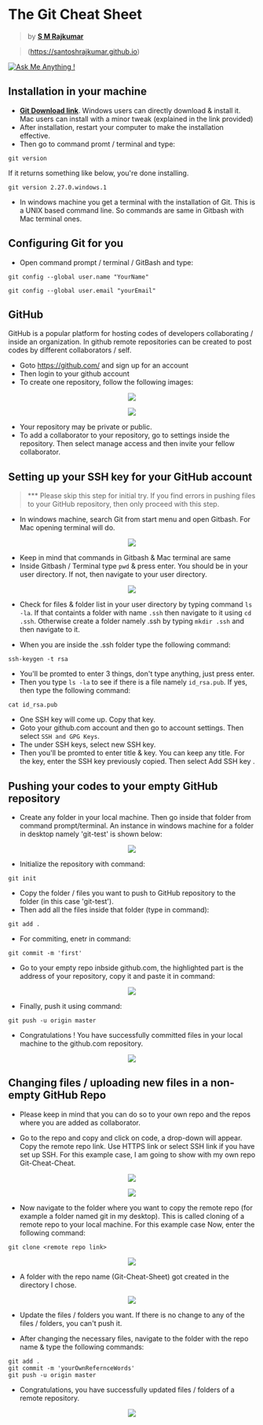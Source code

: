 # The Git Cheat Sheet

> by [<b>S M Rajkumar</b>](https://santoshrajkumar.github.io) 

> (https://santoshrajkumar.github.io)


[![Ask Me Anything !](https://img.shields.io/badge/ask%20me-linkedin-1abc9c.svg)](https://www.linkedin.com/in/santosh-mohan-rajkumar-101180a3/)

## Installation in your machine

* [<b>Git Download link</b>](https://git-scm.com/downloads). Windows users can directly download & install it. Mac users can install with a minor tweak (explained in the link provided)
* After installation, restart your computer to make the installation effective.
* Then go to command promt / terminal and type:
```git
git version
```
If it returns something like below, you're done installing.
```
git version 2.27.0.windows.1
```
* In windows machine you get a terminal with the installation of Git. This is a UNIX based command line. So commands are same in Gitbash with Mac terminal ones.

## Configuring Git for you
* Open command prompt / terminal / GitBash and type:
```
git config --global user.name "YourName"
```
```
git config --global user.email "yourEmail"
```
## GitHub
GitHub is a popular platform for hosting codes of developers collaborating / inside an organization. In github remote repositories can be created to post codes by different collaborators / self.

* Goto https://github.com/ and sign up for an account
* Then login to your github account
* To create one repository, follow the following images:
<p align="center"> 
  <kbd>
    <img src="img/git1.png">
  </kbd>
</p>

<p align="center"> 
  <kbd>
    <img src="img/git2.PNG">
  </kbd>
</p>

* Your repository may be private or public. 
* To add a collaborator to your repository, go to settings inside the repository. Then select manage access and then invite your fellow collaborator.

## Setting up your SSH key for your GitHub account
> *** Please skip this step for initial try. If you find errors in pushing files to your GitHub repository, then only proceed with this step.

* In windows machine, search Git from start menu and open Gitbash. For Mac opening terminal will do.
<p align="center"> 
  <kbd>
    <img src="img/bash1.png">
  </kbd>
</p>

* Keep in mind that commands in Gitbash & Mac terminal are same
* Inside Gitbash / Terminal type ``` pwd ``` & press enter. You should be in your user directory. If not, then navigate to your user directory.

<p align="center"> 
  <kbd>
    <img src="img/bash2.png">
  </kbd>
</p>

* Check for files & folder list in your user directory by typing command ```ls -la```. If that containts a folder with name ```.ssh``` then navigate to it using ```cd .ssh```. Otherwise create a folder namely .ssh by typing ```mkdir .ssh``` and then navigate to it.

* When you are inside the .ssh folder type the following command:
```
ssh-keygen -t rsa
```

* You'll be promted to enter 3 things, don't type anything, just press enter.
* Then you type ```ls -la``` to see if there is a file namely ```id_rsa.pub```. If yes, then type the following command:

```
cat id_rsa.pub
```

* One SSH key will come up. Copy that key.
* Goto your github.com account and then go to account settings. Then select ```SSH and GPG Keys```.
* The under SSH keys, select new SSH key.
* Then you'll be promted to enter title & key. You can keep any title. For the key, enter the SSH key previously copied. Then select Add SSH key .



## Pushing your codes to your empty GitHub repository
* Create any folder in your local machine. Then go inside that folder from command prompt/terminal. An instance in windows machine for a folder in desktop namely 'git-test' is shown below:
<p align="center"> 
  <kbd>
    <img src="img/cmd.PNG">
  </kbd>
</p>

* Initialize the repository with command:
```
git init
```
* Copy the folder / files you want to push to GitHub repository to the folder (in this case 'git-test'). 
* Then add all the files inside that folder (type in command):
```
git add .
```
* For commiting, enetr in command:
```
git commit -m 'first'
```
* Go to your empty repo inbside github.com, the highlighted part is the address of your repository, copy it and paste it in command:
<p align="center"> 
  <kbd>
    <img src="img/git3.png">
  </kbd>
</p>

* Finally, push it using command:

``
git push -u origin master
``

* Congratulations ! You have successfully committed files in your local machine to the github.com repository.

<p align="center"> 
  <kbd>
    <img src="img/git4.PNG">
  </kbd>
</p>

## Changing files / uploading new files in a non-empty GitHub Repo

* Please keep in mind that you can do so to your own repo and the repos where you are added as collaborator.

* Go to the repo and copy and click on code, a drop-down will appear. Copy the remote repo link. Use HTTPS link or select SSH link if you have set up SSH. For this example case, I am going to show with my own repo Git-Cheat-Cheat.

<p align="center"> 
  <kbd>
    <img src="img/clone1.png">
  </kbd>
</p>

<p align="center"> 
  <kbd>
    <img src="img/clone1-11.png">
  </kbd>
</p>

* Now navigate to the folder where you want to copy the remote repo (for example a folder named git in my desktop). This is called cloning of a remote repo to your local machine. For this example case Now, enter the following command:
```
git clone <remote repo link>
```

<p align="center"> 
  <kbd>
    <img src="img/clone2.png">
  </kbd>
</p>

* A folder with the repo name (Git-Cheat-Sheet) got created in the directory I chose.

<p align="center"> 
  <kbd>
    <img src="img/clone3.png">
  </kbd>
</p>

* Update the files / folders you want. If there is no change to any of the files / folders, you can't push it.

* After changing the necessary files, navigate to the folder with the repo name & type the following commands:

```
git add .
git commit -m 'yourOwnRefernceWords'
git push -u origin master
```
* Congratulations, you have successfully updated files / folders of a remote repository.

<p align="center"> 
  <kbd>
    <img src="img/clone4.png">
  </kbd>
</p>
